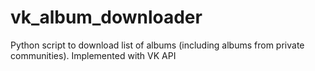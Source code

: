 # vk_album_downloader
Python script to download list of albums (including albums from private communities). Implemented with VK API
